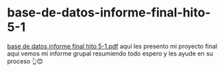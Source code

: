 # base-de-datos-informe-final-hito-5-1
[base de datos informe final hito 5-1.pdf](https://github.com/d7ddanielabarreto/base-de-datos-informe-final-hito-5-1/files/13537953/base.de.datos.informe.final.hito.5-1.pdf)
aqui les presento mi proyecto final aqui vemos mi informe grupal resumiendo todo espero y les ayude en su proceso 👆😊
